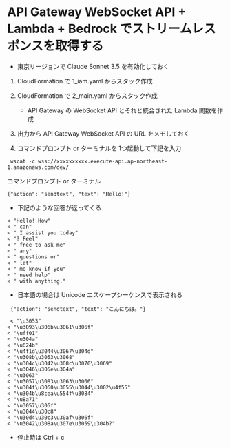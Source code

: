 # API Gateway WebSocket API + Lambda + Bedrock でストリームレスポンスを取得する

* 東京リージョンで Claude Sonnet 3.5 を有効化しておく

1. CloudFormation で 1_iam.yaml からスタック作成
1. CloudFormation で 2_main.yaml からスタック作成
    - API Gateway の WebSocket API とそれと統合された Lambda 関数を作成
1. 出力から API Gateway WebSocket API の URL をメモしておく

1. コマンドプロンプト or ターミナルを 1つ起動して下記を入力

```
 wscat -c wss://xxxxxxxxxx.execute-api.ap-northeast-1.amazonaws.com/dev/
```

コマンドプロンプト or ターミナル

```
{"action": "sendtext", "text": "Hello!"}
```

* 下記のような回答が返ってくる
```
< "Hello! How"
< " can"
< " I assist you today"
< "? Feel"
< " free to ask me"
< " any"
< " questions or"
< " let"
< " me know if you"
< " need help"
< " with anything."
```

* 日本語の場合は Unicode エスケープシーケンスで表示される

```
 {"action": "sendtext", "text": "こんにちは。"}
```

```
 < "\u3053"
< "\u3093\u306b\u3061\u306f"
< "\uff01"
< "\u304a"
< "\u624b"
< "\u4f1d\u3044\u3067\u304d"
< "\u308b\u3053\u3068"
< "\u304c\u3042\u308c\u3070\u3069"
< "\u3046\u305e\u304a"
< "\u3063"
< "\u3057\u3083\u3063\u3066"
< "\u304f\u3060\u3055\u3044\u3002\u4f55"
< "\u304b\u8cea\u554f\u3084"
< "\u8a71"
< "\u3057\u305f"
< "\u3044\u30c8"
< "\u30d4\u30c3\u30af\u306f"
< "\u3042\u308a\u307e\u3059\u304b?"
```


* 停止時は Ctrl + c
